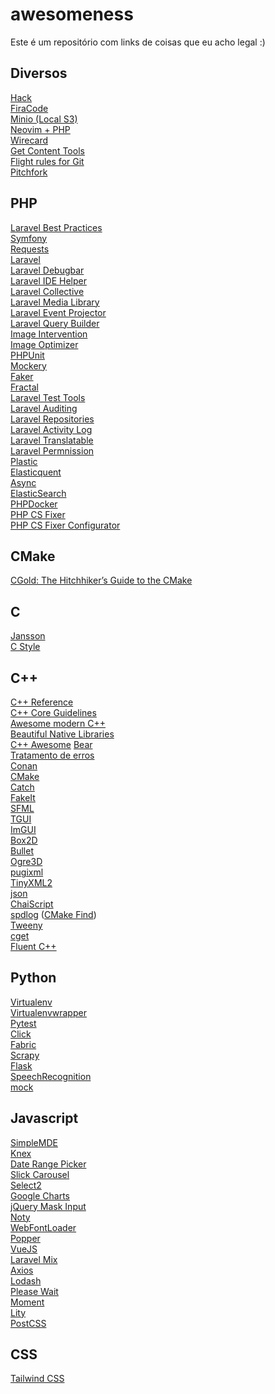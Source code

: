 # awesomeness

Este é um repositório com links de coisas que eu acho legal :)

## Diversos

[Hack](https://github.com/source-foundry/Hack)<br>
[FiraCode](https://github.com/tonsky/FiraCode)<br>
[Minio (Local S3)](https://github.com/minio/minio)<br>
[Neovim + PHP](http://kushellig.de/neovim-php-ide/)<br>
[Wirecard](https://wirecard.com.br/)<br>
[Get Content Tools](http://getcontenttools.com/)<br>
[Flight rules for Git](https://github.com/k88hudson/git-flight-rules)<br>
[Pitchfork](https://github.com/vector-of-bool/pitchfork)

## PHP

[Laravel Best Practices](https://github.com/alexeymezenin/laravel-best-practices)<br>
[Symfony](https://symfony.com/)<br>
[Requests](http://requests.ryanmccue.info/)<br>
[Laravel](https://laravel.com/)<br>
[Laravel Debugbar](https://github.com/barryvdh/laravel-debugbar)<br>
[Laravel IDE Helper](https://github.com/barryvdh/laravel-ide-helper)<br>
[Laravel Collective](https://laravelcollective.com/)<br>
[Laravel Media Library](https://github.com/spatie/laravel-medialibrary)<br>
[Laravel Event Projector](https://github.com/spatie/laravel-event-projector)<br>
[Laravel Query Builder](https://github.com/spatie/laravel-query-builder)<br>
[Image Intervention](http://image.intervention.io/)<br>
[Image Optimizer](https://github.com/spatie/image-optimizer)<br>
[PHPUnit](https://phpunit.de/)<br>
[Mockery](https://github.com/mockery/mockery)<br>
[Faker](https://github.com/fzaninotto/Faker)<br>
[Fractal](https://fractal.thephpleague.com/)<br>
[Laravel Test Tools](https://chrome.google.com/webstore/detail/laravel-testtools/ddieaepnbjhgcbddafciempnibnfnakl?hl=en)<br>
[Laravel Auditing](https://github.com/owen-it/laravel-auditing)<br>
[Laravel Repositories](https://github.com/bosnadev/repository)<br>
[Laravel Activity Log](https://github.com/spatie/laravel-activitylog)<br>
[Laravel Translatable](https://github.com/spatie/laravel-translatable)<br>
[Laravel Permnission](https://github.com/spatie/laravel-permission)<br>
[Plastic](https://github.com/sleimanx2/plastic)<br>
[Elasticquent](https://github.com/elasticquent/Elasticquent)<br>
[Async](https://github.com/spatie/async)<br>
[ElasticSearch](https://github.com/babenkoivan/scout-elasticsearch-driver)<br>
[PHPDocker](https://phpdocker.io)<br>
[PHP CS Fixer](https://github.com/FriendsOfPHP/PHP-CS-Fixer)<br>
[PHP CS Fixer Configurator](https://mlocati.github.io/php-cs-fixer-configurator/)

## CMake

[CGold: The Hitchhiker’s Guide to the CMake](https://cgold.readthedocs.io/en/latest/)<br>

## C

[Jansson](http://www.digip.org/jansson/)<br>
[C Style](https://github.com/mcinglis/c-style)<br>

## C++

[C++ Reference](http://en.cppreference.com/w/cpp)<br>
[C++ Core Guidelines](https://github.com/isocpp/CppCoreGuidelines)<br>
[Awesome modern C++](https://github.com/rigtorp/awesome-modern-cpp)<br>
[Beautiful Native Libraries](http://lucumr.pocoo.org/2013/8/18/beautiful-native-libraries/)<br>
[C++ Awesome](http://fffaraz.github.io/awesome-cpp)
[Bear](https://github.com/rizsotto/Bear)<br>
[Tratamento de erros](https://hackernoon.com/error-handling-in-c-or-why-you-should-use-eithers-in-favor-of-exceptions-and-error-codes-f0640912eb45)<br>
[Conan](https://conan.io/)<br>
[CMake](https://cmake.org/)<br>
[Catch](https://github.com/catchorg/Catch2)<br>
[FakeIt](https://github.com/eranpeer/FakeIt)<br>
[SFML](http://www.sfml-dev.org/)<br>
[TGUI](https://tgui.eu/)<br>
[ImGUI](https://github.com/ocornut/imgui)<br>
[Box2D](http://box2d.org/)<br>
[Bullet](http://bulletphysics.org/wordpress/)<br>
[Ogre3D](http://www.ogre3d.org/)<br>
[pugixml](https://pugixml.org/)<br>
[TinyXML2](https://github.com/leethomason/tinyxml2)<br>
[json](https://github.com/nlohmann/json)<br>
[ChaiScript](https://github.com/ChaiScript/ChaiScript)<br>
[spdlog](https://github.com/gabime/spdlog) ([CMake Find](https://github.com/gnzlbg/hm3/blob/master/cmake/Findspdlog.cmake))<br>
[Tweeny](https://mobius3.github.io/tweeny/)<br>
[cget](https://github.com/pfultz2/cget)<br>
[Fluent C++](https://www.fluentcpp.com/)

## Python

[Virtualenv](https://virtualenv.pypa.io/en/stable/)<br>
[Virtualenvwrapper](https://virtualenvwrapper.readthedocs.io/en/latest/)<br>
[Pytest](https://docs.pytest.org/en/latest/)<br>
[Click](http://click.pocoo.org/)<br>
[Fabric](http://www.fabfile.org/)<br>
[Scrapy](https://scrapy.org/)<br>
[Flask](https://flask.palletsprojects.com)<br>
[SpeechRecognition](https://pypi.python.org/pypi/SpeechRecognition/)<br>
[mock](https://docs.python.org/3/library/unittest.mock.html)

## Javascript

[SimpleMDE](https://simplemde.com/)<br>
[Knex](https://knexjs.org)<br>
[Date Range Picker](http://www.daterangepicker.com/)<br>
[Slick Carousel](http://kenwheeler.github.io/slick/)<br>
[Select2](https://select2.org/)<br>
[Google Charts](https://developers.google.com/chart/)<br>
[jQuery Mask Input](https://igorescobar.github.io/jQuery-Mask-Plugin/)<br>
[Noty](https://ned.im/noty/)<br>
[WebFontLoader](https://github.com/typekit/webfontloader)<br>
[Popper](https://popper.js.org/)<br>
[VueJS](https://vuejs.org/)<br>
[Laravel Mix](https://github.com/JeffreyWay/laravel-mix)<br>
[Axios](https://github.com/axios/axios)<br>
[Lodash](https://lodash.com/)<br>
[Please Wait](http://pathgather.github.io/please-wait/)<br>
[Moment](https://momentjs.com/)<br>
[Lity](https://sorgalla.com/lity/)<br>
[PostCSS](https://postcss.org/)

## CSS

[Tailwind CSS](https://tailwindcss.com/)
